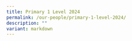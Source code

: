 ```yaml
---
title: Primary 1 Level 2024
permalink: /our-people/primary-1-level-2024/
description: ""
variant: markdown
---
```

